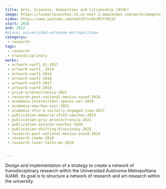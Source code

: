 ```yaml
---
title: Arts, Sciences, Humanities and Citizenship [ACHC]
image: https://luzmariasanchez.s3.us-east-2.amazonaws.com/work/image/original/239384287_556513159106946_8262870035840969622_n.png
video: https://www.youtube.com/watch?v=khiMlFV9jkI
start: 2016
end: 2022
#place: universidad-autonoma-metropolitana
categorys:
 - research
tags:
 - research
 - transdiciplinary
works:
 - artwork-vunf1_01-2017
 - artwork-vunf1_-2014
 - artwork-vunf1-2014
 - artwork-vunf2-2016
 - artwork-vunf3-2017
 - artwork-vunf4-2019
 - prize-arselectronica-2021
 - research-post-national-mexico-sound-2014
 - academia-intermittent-spaces-ual-2020
 - academia-now-how-saic-2021
 - academia-vfin-a-socially-engaged-isea-2017
 - publication-memoria-vfin3-sanchez-2023
 - publication-prix-arselectronica-2021
 - publication-escucha-sanchez-2020
 - publication-shifting-kluscinsky-2022
 - research-post-national-mexico-sound-2014
 - research-reamx-2018
 - research-laser-talks-mx-2019


---
```


Design and implementation of a strategy to create a network of transdisciplinary research within the Universidad Autónoma Metropolitana (UAM). Its goal is to structure a network of research and art-research within the university.